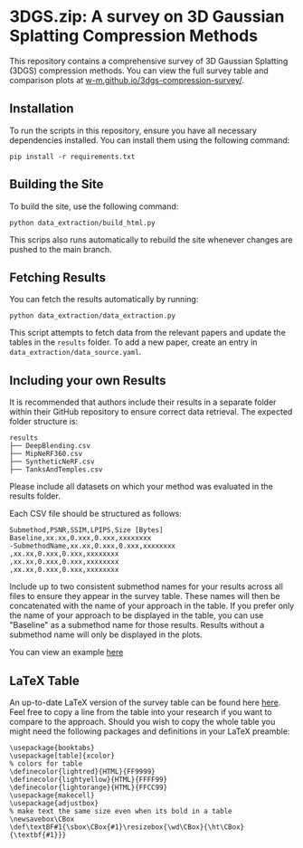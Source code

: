 # 3DGS.zip: A survey on 3D Gaussian Splatting Compression Methods
This repository contains a comprehensive survey of 3D Gaussian Splatting (3DGS) compression methods. You can view the full survey table and comparison plots at [w-m.github.io/3dgs-compression-survey/](https://w-m.github.io/3dgs-compression-survey/).

## Installation
To run the scripts in this repository, ensure you have all necessary dependencies installed. You can install them using the following command:

`pip install -r requirements.txt`

## Building the Site
To build the site, use the following command: 

`python data_extraction/build_html.py`

This scrips also runs automatically to rebuild the site whenever changes are pushed to the main branch.

## Fetching Results
You can fetch the results automatically by running: 

`python data_extraction/data_extraction.py`

This script attempts to fetch data from the relevant papers and update the tables in the `results` folder. To add a new paper, create an entry in `data_extraction/data_source.yaml`. 

## Including your own Results

It is recommended that authors include their results in a separate folder within their GitHub repository to ensure correct data retrieval. The expected folder structure is:

```
results
├── DeepBlending.csv
├── MipNeRF360.csv
├── SyntheticNeRF.csv
├── TanksAndTemples.csv
```

Please include all datasets on which your method was evaluated in the results folder.

Each CSV file should be structured as follows:

```
Submethod,PSNR,SSIM,LPIPS,Size [Bytes]
Baseline,xx.xx,0.xxx,0.xxx,xxxxxxxx
-SubmethodName,xx.xx,0.xxx,0.xxx,xxxxxxxx
,xx.xx,0.xxx,0.xxx,xxxxxxxx
,xx.xx,0.xxx,0.xxx,xxxxxxxx
,xx.xx,0.xxx,0.xxx,xxxxxxxx

```

Include up to two consistent submethod names for your results across all files to ensure they appear in the survey table. These names will then be concatenated with the name of your approach in the table. If you prefer only the name of your approach to be displayed in the table, you can use "Baseline" as a submethod name for those results. Results without a submethod name will only be displayed in the plots.

You can view an example [here](https://github.com/fraunhoferhhi/Self-Organizing-Gaussians/tree/main/results)

## LaTeX Table

An up-to-date LaTeX version of the survey table can be found here [here](https://github.com/w-m/3dgs-compression-survey/blob/main/data_extraction/latex/3dgs_table.tex). Feel free to copy a line from the table into your research if you want to compare to the approach. Should you wish to copy the whole table you might need the following packages and definitions in your LaTeX preamble:
```
\usepackage{booktabs}
\usepackage[table]{xcolor}
% colors for table
\definecolor{lightred}{HTML}{FF9999}
\definecolor{lightyellow}{HTML}{FFFF99}
\definecolor{lightorange}{HTML}{FFCC99}
\usepackage{makecell}
\usepackage{adjustbox}
% make text the same size even when its bold in a table
\newsavebox\CBox
\def\textBF#1{\sbox\CBox{#1}\resizebox{\wd\CBox}{\ht\CBox}{\textbf{#1}}}
```
